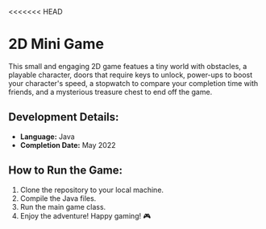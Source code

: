 <<<<<<< HEAD
# 2D Mini Game

This small and engaging 2D game featues a tiny world with obstacles, a playable character, doors that require keys to unlock, power-ups to boost your character's speed, a stopwatch to compare your completion time with friends, and a mysterious treasure chest to end off the game.


## Development Details:

- **Language:** Java
- **Completion Date:** May 2022


## How to Run the Game:

1. Clone the repository to your local machine.
2. Compile the Java files.
3. Run the main game class.
4. Enjoy the adventure!
Happy gaming! 🎮
